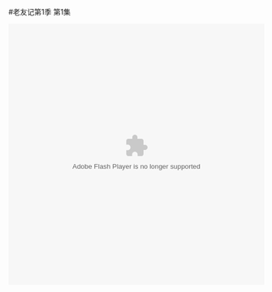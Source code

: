 #老友记第1季 第1集

<object width='100%' height=515><param name="movie" value="http://share.vrs.sohu.com/693880/v.swf&topBar=1&autoplay=false&plid=5003509&pub_catecode="></param><param name="allowFullScreen" value="true"></param><param name="allowscriptaccess" value="always"></param><param name="wmode" value="Transparent"></param><embed width='100%' height=515 wmode="Transparent" allowfullscreen="true" allowscriptaccess="always" quality="high" src="http://share.vrs.sohu.com/693880/v.swf&topBar=1&autoplay=false&plid=5003509&pub_catecode=" type="application/x-shockwave-flash"/></embed></object>
